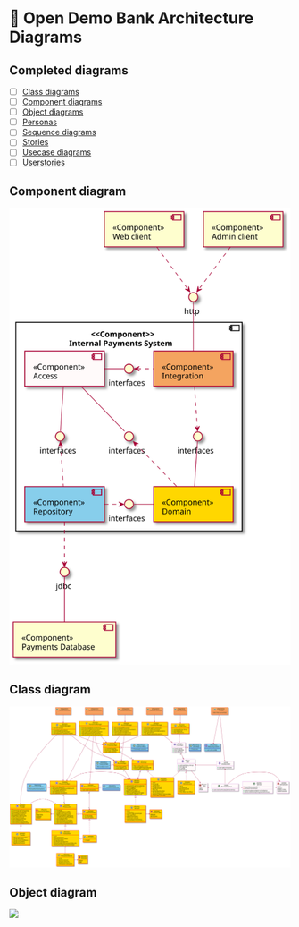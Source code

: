# :bank: Open Demo Bank Architecture Diagrams

## Completed diagrams

- [ ] [Class diagrams](class)
- [ ] [Component diagrams](component)
- [ ] [Object diagrams](object)
- [ ] [Personas](personas)
- [ ] [Sequence diagrams](sequence)
- [ ] [Stories](stories)
- [ ] [Usecase diagrams](usecase)
- [ ] [Userstories](userstories)

## Component diagram

![](component/component.svg)

## Class diagram

![](class/class.svg)

## Object diagram

![](http://www.plantuml.com/plantuml/proxy?cache=no&src=https://raw.githubusercontent.com/opendemobank/diagrams/main/object/object.iuml)
